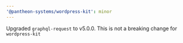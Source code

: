 ```yaml
---
'@pantheon-systems/wordpress-kit': minor
---
```


Upgraded `graphql-request` to v5.0.0. This is not a breaking change for
`wordpress-kit`

